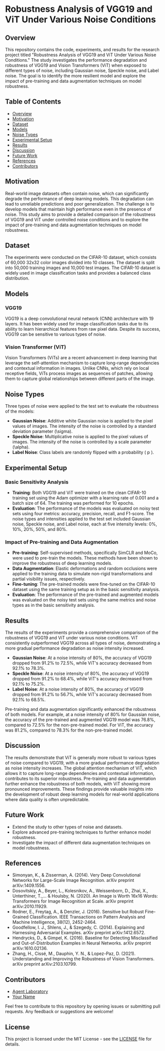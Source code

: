 # Robustness Analysis of VGG19 and ViT Under Various Noise Conditions

## Overview
This repository contains the code, experiments, and results for the research project titled "Robustness Analysis of VGG19 and ViT Under Various Noise Conditions." The study investigates the performance degradation and robustness of VGG19 and Vision Transformers (ViT) when exposed to different types of noise, including Gaussian noise, Speckle noise, and Label noise. The goal is to identify the more resilient model and explore the impact of pre-training and data augmentation techniques on model robustness.

## Table of Contents
- [Overview](#overview)
- [Motivation](#motivation)
- [Dataset](#dataset)
- [Models](#models)
- [Noise Types](#noise-types)
- [Experimental Setup](#experimental-setup)
- [Results](#results)
- [Discussion](#discussion)
- [Future Work](#future-work)
- [References](#references)
- [Contributors](#contributors)

## Motivation
Real-world image datasets often contain noise, which can significantly degrade the performance of deep learning models. This degradation can lead to unreliable predictions and poor generalization. The challenge is to develop models that maintain high performance even in the presence of noise. This study aims to provide a detailed comparison of the robustness of VGG19 and ViT under controlled noise conditions and to explore the impact of pre-training and data augmentation techniques on model robustness.

## Dataset
The experiments were conducted on the CIFAR-10 dataset, which consists of 60,000 32x32 color images divided into 10 classes. The dataset is split into 50,000 training images and 10,000 test images. The CIFAR-10 dataset is widely used in image classification tasks and provides a balanced class distribution.

## Models
### VGG19
VGG19 is a deep convolutional neural network (CNN) architecture with 19 layers. It has been widely used for image classification tasks due to its ability to learn hierarchical features from raw pixel data. Despite its success, VGG19 can be sensitive to various types of noise.

### Vision Transformer (ViT)
Vision Transformers (ViTs) are a recent advancement in deep learning that leverage the self-attention mechanism to capture long-range dependencies and contextual information in images. Unlike CNNs, which rely on local receptive fields, ViTs process images as sequences of patches, allowing them to capture global relationships between different parts of the image.

## Noise Types
Three types of noise were applied to the test set to evaluate the robustness of the models:
- **Gaussian Noise**: Additive white Gaussian noise is applied to the pixel values of images. The intensity of the noise is controlled by a standard deviation parameter \(\sigma\).
- **Speckle Noise**: Multiplicative noise is applied to the pixel values of images. The intensity of the noise is controlled by a scale parameter \(\alpha\).
- **Label Noise**: Class labels are randomly flipped with a probability \( p \).

## Experimental Setup
### Basic Sensitivity Analysis
- **Training**: Both VGG19 and ViT were trained on the clean CIFAR-10 training set using the Adam optimizer with a learning rate of 0.001 and a batch size of 64. The training was performed for 10 epochs.
- **Evaluation**: The performance of the models was evaluated on noisy test sets using four metrics: accuracy, precision, recall, and F1-score. The noise types and intensities applied to the test set included Gaussian noise, Speckle noise, and Label noise, each at five intensity levels: 0\%, 10\%, 20\%, 50\%, and 80\%.

### Impact of Pre-training and Data Augmentation
- **Pre-training**: Self-supervised methods, specifically SimCLR and MoCo, were used to pre-train the models. These methods have been shown to improve the robustness of deep learning models.
- **Data Augmentation**: Elastic deformations and random occlusions were applied to the training data to simulate non-rigid transformations and partial visibility issues, respectively.
- **Fine-tuning**: The pre-trained models were fine-tuned on the CIFAR-10 dataset using the same training setup as in the basic sensitivity analysis.
- **Evaluation**: The performance of the pre-trained and augmented models was evaluated on the noisy test sets using the same metrics and noise types as in the basic sensitivity analysis.

## Results
The results of the experiments provide a comprehensive comparison of the robustness of VGG19 and ViT under various noise conditions. ViT consistently outperformed VGG19 across all types of noise, demonstrating a more gradual performance degradation as noise intensity increased.

- **Gaussian Noise**: At a noise intensity of 80\%, the accuracy of VGG19 dropped from 91.2\% to 72.5\%, while ViT's accuracy decreased from 92.1\% to 78.3\%.
- **Speckle Noise**: At a noise intensity of 80\%, the accuracy of VGG19 dropped from 91.2\% to 68.4\%, while ViT's accuracy decreased from 92.1\% to 75.2\%.
- **Label Noise**: At a noise intensity of 80\%, the accuracy of VGG19 dropped from 91.2\% to 56.7\%, while ViT's accuracy decreased from 92.1\% to 68.5\%.

Pre-training and data augmentation significantly enhanced the robustness of both models. For example, at a noise intensity of 80\% for Gaussian noise, the accuracy of the pre-trained and augmented VGG19 model was 76.8\%, compared to 72.5\% for the non-pre-trained model. For ViT, the accuracy was 81.2\%, compared to 78.3\% for the non-pre-trained model.

## Discussion
The results demonstrate that ViT is generally more robust to various types of noise compared to VGG19, with a more gradual performance degradation as noise intensity increases. The global attention mechanism of ViT, which allows it to capture long-range dependencies and contextual information, contributes to its superior robustness. Pre-training and data augmentation further enhance the robustness of both models, with ViT showing more pronounced improvements. These findings provide valuable insights into the development of robust deep learning models for real-world applications where data quality is often unpredictable.

## Future Work
- Extend the study to other types of noise and datasets.
- Explore advanced pre-training techniques to further enhance model robustness.
- Investigate the impact of different data augmentation techniques on model robustness.

## References
- Simonyan, K., & Zisserman, A. (2014). Very Deep Convolutional Networks for Large-Scale Image Recognition. arXiv preprint arXiv:1409.1556.
- Dosovitskiy, A., Beyer, L., Kolesnikov, A., Weissenborn, D., Zhai, X., Unterthiner, T.,... & Houlsby, N. (2020). An Image is Worth 16x16 Words: Transformers for Image Recognition at Scale. arXiv preprint arXiv:2010.11929.
- Rodner, E., Freytag, A., & Denzler, J. (2016). Sensitive but Robust Fine-Grained Classification. IEEE Transactions on Pattern Analysis and Machine Intelligence, 38(12), 2452-2464.
- Goodfellow, I. J., Shlens, J., & Szegedy, C. (2014). Explaining and Harnessing Adversarial Examples. arXiv preprint arXiv:1412.6572.
- Hendrycks, D., & Gimpel, K. (2016). Baseline for Detecting Misclassified and Out-of-Distribution Examples in Neural Networks. arXiv preprint arXiv:1610.02136.
- Zhang, H., Cissé, M., Dauphin, Y. N., & Lopez-Paz, D. (2021). Understanding and Improving the Robustness of Vision Transformers. arXiv preprint arXiv:2103.10799.

## Contributors
- [Agent Laboratory](https://agent-lab.org)
- [Your Name](your-email@example.com)

Feel free to contribute to this repository by opening issues or submitting pull requests. Any feedback or suggestions are welcome!

## License
This project is licensed under the MIT License - see the [LICENSE](LICENSE) file for details.